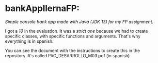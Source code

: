 # bankAppIlernaFP:
_Simple console bank app made with Java (JDK 13) for my FP assignment._

I got a *10* in the evaluation. It was a *strict one* because we had to create specific classes, with specific functions and arguments. That's why everything is in spanish.

You can see the document with the instructions to create this in the repository. It's called PAC_DESARROLLO_M03.pdf (in spanish)
